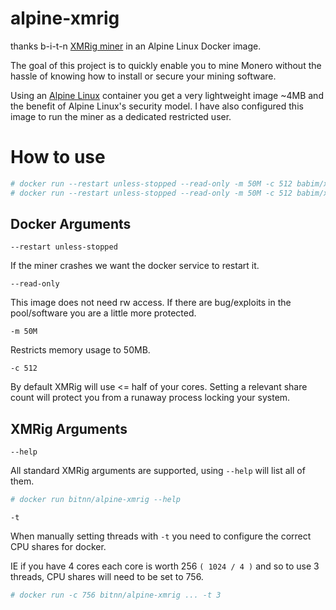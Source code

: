# alpine-xmrig
thanks b-i-t-n
[XMRig miner](https://github.com/xmrig/xmrig) in an Alpine Linux Docker image.

The goal of this project is to quickly enable you to mine Monero without the hassle of knowing how to install or secure your mining software. 

Using an [Alpine Linux](https://www.alpinelinux.org/) container you get a very lightweight image ~4MB and the benefit of Alpine Linux's security model.
I have also configured this image to run the miner as a dedicated  restricted user.

# How to use
```bash
# docker run --restart unless-stopped --read-only -m 50M -c 512 babim/xmrig -o POOL01 -o POOL02 -u WALLET -p PASSWORD -k
# docker run --restart unless-stopped --read-only -m 50M -c 512 babim/xmrig -o pool.supportxmr.com:7777 -o xmr-eu.dwarfpool.com:8005 -u 41fRNzHaZmxH3Gc9d9bVCcLyKEbWvjrqmMb3jqbCyPuCNtbTpnrH6dw6mCuVqXaRhE3fXEe4U6PbKS1E41sJ5a1JRb7ztk3 -p x -k
```
## Docker Arguments
`--restart unless-stopped`

If the miner crashes we want the docker service to restart it.

`--read-only`

This image does not need rw access.
If there are bug/exploits in the pool/software you are a little more protected.

`-m 50M`

Restricts memory usage to 50MB.

`-c 512`

By default XMRig will use <= half of your cores.
Setting a relevant share count will protect you from a runaway process locking your system.

## XMRig Arguments
`--help`

All standard XMRig arguments are supported, using `--help` will list all of them.
```bash
# docker run bitnn/alpine-xmrig --help
```
`-t` 

When manually setting threads with `-t` you need to configure the correct CPU shares for docker.

IE if you have 4 cores each core is worth 256 `( 1024 / 4 )` and so to use 3 threads, CPU shares will need to be set to 756.
```bash
# docker run -c 756 bitnn/alpine-xmrig ... -t 3
```
